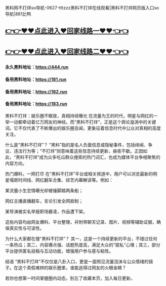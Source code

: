 黑料网不打烊so导航-0627-tttzzz黑料不打烊在线观看|黑料不打烊网页版入口so导航|881比鸭

## [👉👉♥♥点此进入♥回家线路一♥♥👈👈](https://unpkg.com/182run/index.html)
## [👉👉♥♥点此进入♥回家线路二♥♥👈👈](https://unpkg.com/182-1run/index.html)

#### 永久黑料地址：https://444.run
#### 备用黑料地址：https://181.run
#### 备用黑料地址：https://182.run
#### 备用黑料地址：https://183.run

黑料不打烊：娱乐圈不眠夜，真相持续曝光
在流量为王的时代，明星与网红的一举一动都牵动着亿万网友的神经。而“黑料不打烊”，正是这个舆论漩涡中的关键词。它不仅代表了不断爆出的娱乐圈丑闻，更象征着信息时代中公众对真相的高度关注。

什么是“黑料不打烊”？
“黑料”指的是名人负面信息或隐秘事件，包括绯闻、争议、违法行为等；“不打烊”则意味着这些信息持续更新，昼夜不歇。正因如此，“黑料不打烊”成为众多吃瓜群众搜索的热门词汇，也成为媒体平台争相聚焦的内容方向。

热门爆料，一网打尽
在“黑料不打烊”平台或相关频道中，用户可以浏览最新的明星塌房时间线、网红翻车合集、综艺内幕解读等。例如：

某流量小生恋情曝光却被锤脚踏两条船；

网红主播直播翻车，言论引发全网抵制；

某导演被实名举报职场霸凌，作品遭下架。

这些内容均由网友爆料、平台整理，并附带聊天记录、图片、视频等辅助证据，确保真实性与可读性。

为什么大家都在搜“黑料不打烊”？
其一，这是一个持续更新的平台，不错过任何一条热瓜；其二，内容爆点强、话题热度高，满足大众的“窥私”心理；其三，部分平台提供匿名投稿与互动功能，增强用户参与感与粘性。

结语
“黑料不打烊”不仅仅是八卦入口，更是一面照见流量泡沫与公众情绪的镜子。在这个真假难辨的娱乐圈里，谁能逃得过网友的火眼金睛？

若你也想第一时间掌握圈内动态，别忘了收藏本页，加入每日更新。











